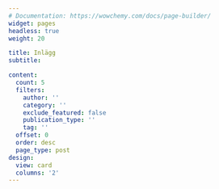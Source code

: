 ```yaml
---
# Documentation: https://wowchemy.com/docs/page-builder/
widget: pages
headless: true
weight: 20

title: Inlägg
subtitle:

content:
  count: 5
  filters:
    author: ''
    category: ''
    exclude_featured: false
    publication_type: ''
    tag: ''
  offset: 0
  order: desc
  page_type: post
design:
  view: card
  columns: '2'
---
```

